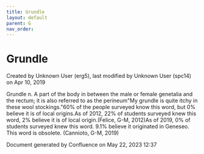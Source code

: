 ```yaml
---
title: Grundle
layout: default
parent: G
nav_order:
---
```


# Grundle

Created by  Unknown User (erg5), last modified by  Unknown User (spc14) on Apr 10, 2019

Grundle n. A part of the body in between the male or female genetalia and the rectum; it is also referred to as the perineum&quot;My grundle is quite itchy in these wool stockings.&quot;60% of the people surveyed know this word, but 0% believe it is of local origins.As of 2012, 22% of students surveyed knew this word, 2% believe it is of local origin.(Felice, G-M, 2012)As of 2019, 0% of students surveyed knew this word. 9.1% believe it originated in Geneseo. This word is obsolete. (Cannioto, G-M, 2019)

Document generated by Confluence on May 22, 2023 12:37


